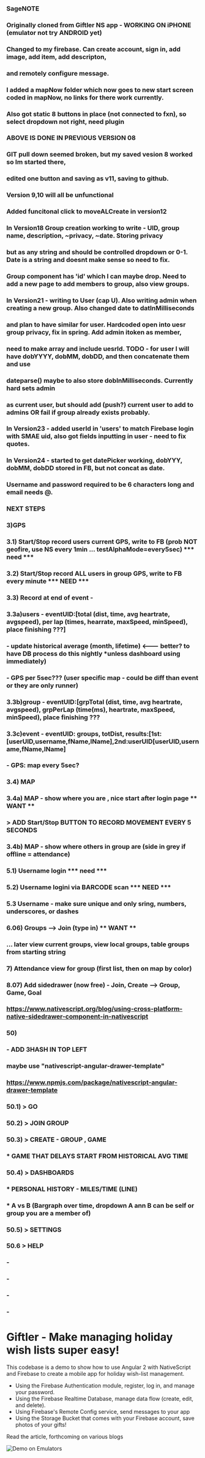 ### SageNOTE
### Originally cloned from Giftler NS app - WORKING ON iPHONE (emulator not try ANDROID yet)
### Changed to my firebase.  Can create account, sign in, add image, add item, add descripton,
###     and remotely configure message.
###     I added a mapNow folder which now goes to new start screen coded in mapNow, no links for there work currently.  
###     Also got static 8 buttons in place (not connected to fxn), so select dropdown not right, need plugin
###   ABOVE IS DONE IN PREVIOUS VERSION 08
###   GIT pull down seemed broken, but my saved vesion 8 worked so Im started there, 
###         edited one button and saving as v11, saving to github.  
###   Version 9,10 will all be unfunctional
###   Added funcitonal click to moveALCreate in version12
###   In Version18 Group creation working to write - UID, group name, description, ~privacy, ~date.  Storing privacy 
###     but as any string and should be controlled dropdown or 0-1.  Date is a string and doesnt make sense so need to fix.  
###     Group component has 'id' which I can maybe drop.  Need to add a new page to add members to group, also view groups.
###   In Version21 - writing to User (cap U).  Also writing admin when creating a new group.  Also changed date to datInMilliseconds
###     and plan to have similar for user.  Hardcoded open into uesr group privacy, fix in spring. Add admin itoken as member, 
###     need to make array and include uesrId. TODO - for user I will have dobYYYY, dobMM, dobDD, and then concatenate them and use 
###     dateparse() maybe to also store dobInMilliseconds.  Currently hard sets admin
###     as current user, but should add (push?) current user to add to admins OR fail if group already exists probably.
###   In Version23 - added userId in 'users' to match Firebase login with SMAE uid, also got fields inputting in user - need to fix quotes. 
###   In Version24 - started to get datePicker working, dobYYY, dobMM, dobDD stored in FB, but not concat as date.
###     Username and password required to be 6 characters long and email needs @. 
### NEXT STEPS
###   3)GPS 
###   3.1) Start/Stop record users current GPS, write to FB (prob NOT geofire, use NS every 1min ... testAlphaMode=every5sec)  *** need ***
###   3.2) Start/Stop record ALL users in group GPS, write to FB every minute *** NEED ***
###   3.3) Record at end of event - 
###          3.3a)users - eventUID:[total (dist, time, avg heartrate, avgspeed), per lap (times, hearrate, maxSpeed, minSpeed), place finishing ???]
###                     - update historical average (month, lifetime) <--- better? to have DB process do this nightly *unless dashboard using immediately)
###                     - GPS per 5sec??? (user specific map - could be diff than event or they are only runner) 
###          3.3b)group - eventUID:[grpTotal (dist, time, avg heartrate, avgspeed), grpPerLap (time(ms), heartrate, maxSpeed, minSpeed), place finishing ???
###          3.3c)event - eventUID: groups, totDist, results:[1st:[userUID,username,fName,lName],2nd:userUID[userUID,username,fName,lName]
###                     - GPS: map every 5sec?
###   3.4) MAP   
###         3.4a) MAP - show where you are , nice start after login page ** WANT **  
###                   > ADD Start/Stop BUTTON TO RECORD MOVEMENT EVERY 5 SECONDS
###         3.4b) MAP - show where others in group are (side in grey if offline = attendance)  
###   5.1) Username login *** need ***
###   5.2) Username logini via BARCODE scan *** NEED ***
###   5.3  Username - make sure unique and only sring, numbers, underscores, or dashes
###   6.06) Groups --> Join (type in) ** WANT ** 
###          ... later view current groups, view local groups, table groups from starting string 
###   7) Attendance view for group (first list, then on map by color)
###   8.07) Add sidedrawer (now free) - Join, Create --> Group, Game, Goal 
###          https://www.nativescript.org/blog/using-cross-platform-native-sidedrawer-component-in-nativescript
###
###   50)
###   - ADD 3HASH IN TOP LEFT
###       maybe use "nativescript-angular-drawer-template" 
###         https://www.npmjs.com/package/nativescript-angular-drawer-template
###   50.1)     > GO
###   50.2)     > JOIN GROUP
###   50.3)     > CREATE - GROUP , GAME
###                * GAME THAT DELAYS START FROM HISTORICAL AVG TIME
###   50.4)     > DASHBOARDS
###               * PERSONAL HISTORY - MILES/TIME (LINE)
###               * A vs B (Bargraph over time, dropdown A ann B can be self or group you are a member of)
###   50.5)     > SETTINGS
###   50.6      > HELP
###   -
###   -
###   -
###   -



# Giftler - Make managing holiday wish lists super easy!

This codebase is a demo to show how to use Angular 2 with NativeScript and Firebase to create a mobile app for holiday wish-list management.

- Using the Firebase Authentication module, register, log in, and manage your password.
- Using the Firebase Realtime Database, manage data flow (create, edit, and delete).
- Using Firebase's Remote Config service, send messages to your app
- Using the Storage Bucket that comes with your Firebase account, save photos of your gifts!

Read the article, forthcoming on various blogs <TBD>

![Demo on Emulators](./screenshots/giftler-crossplat.gif)

